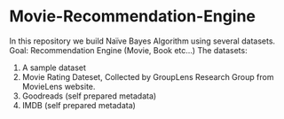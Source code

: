 # Movie-Recommendation-Engine
In this repository we build Naïve Bayes Algorithm using several datasets.
Goal: Recommendation Engine (Movie, Book etc...)
The datasets: 
1. A sample dataset
2. Movie Rating Dateset, Collected by GroupLens Research Group from MovieLens website.
3. Goodreads (self prepared metadata)
4. IMDB (self prepared metadata)

